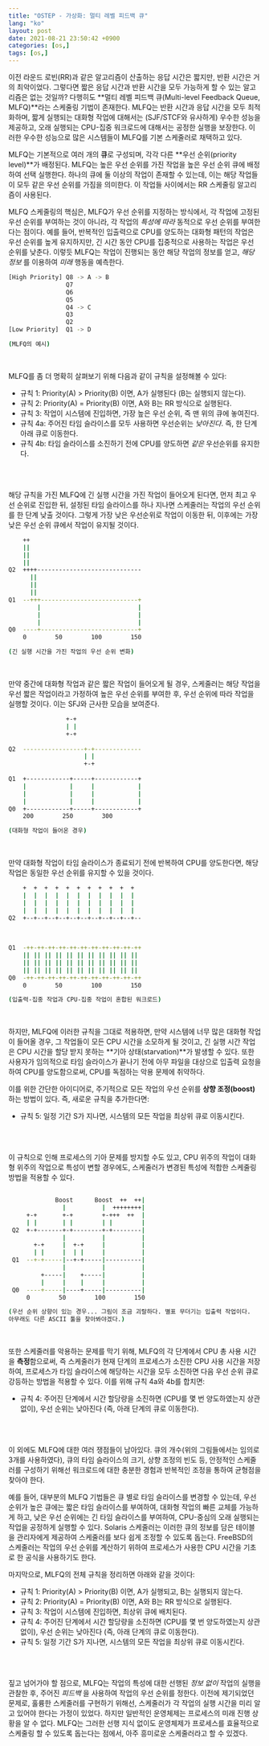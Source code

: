 ```yaml
---
title: "OSTEP - 가상화: 멀티 레벨 피드백 큐"
lang: "ko"
layout: post
date: 2021-08-21 23:50:42 +0900
categories: [os,]
tags: [os,]
---
```


이전 라운드 로빈(RR)과 같은 알고리즘이 산출하는 응답 시간은 짧지만, 반환 시간은 거의 최악이었다. 그렇다면 짧은 응답 시간과 반환 시간을 모두 가능하게 할 수 있는 알고리즘은 없는 것일까? 다행히도 **멀티 레벨 피드백 큐(Multi-level Feedback Queue, MLFQ)**라는 스케줄링 기법이 존재한다. MLFQ는 반환 시간과 응답 시간을 모두 최적화하며, 짧게 실행되는 대화형 작업에 대해서는 (SJF/STCF와 유사하게) 우수한 성능을 제공하고, 오래 실행되는 CPU-집중 워크로드에 대해서는 공정한 실행을 보장한다. 이러한 우수한 성능으로 많은 시스템들이 MLFQ를 기본 스케줄러로 채택하고 있다.

MLFQ는 기본적으로 여러 개의 **큐**로 구성되며, 각각 다른 **우선 순위(priority level)**가 배정된다. MLFQ는 높은 우선 순위를 가진 작업을 높은 우선 순위 큐에 배정하여 선택 실행한다. 하나의 큐에 둘 이상의 작업이 존재할 수 있는데, 이는 해당 작업들이 모두 같은 우선 순위를 가짐을 의미한다. 이 작업들 사이에서는 RR 스케줄링 알고리즘이 사용된다.

MLFQ 스케줄링의 핵심은, MLFQ가 우선 순위를 지정하는 방식에서, 각 작업에 고정된 우선 순위를 부여하는 것이 아니라, 각 작업의 _특성에 따라_ 동적으로 우선 순위를 부여한다는 점이다. 예를 들어, 반복적인 입출력으로 CPU를 양도하는 대화형 패턴의 작업은 우선 순위를 높게 유지하지만, 긴 시간 동안 CPU를 집중적으로 사용하는 작업은 우선 순위를 낮춘다. 이렇듯 MLFQ는 작업이 진행되는 동안 해당 작업의 정보를 얻고, _해당 정보_ 를 이용하여 _미래_ 행동을 예측한다.

```sh             
[High Priority] Q8 -> A -> B
                Q7          
                Q6          
                Q5          
                Q4 -> C     
                Q3          
                Q2          
[Low Priority]  Q1 -> D

(MLFQ의 예시)
```
<br />

MLFQ를 좀 더 명확히 살펴보기 위해 다음과 같이 규칙을 설정해볼 수 있다:

- 규칙 1: Priority(A) > Priority(B) 이면, A가 실행된다 (B는 실행되지 않는다).
- 규칙 2: Priority(A) = Priority(B) 이면, A와 B는 RR 방식으로 실행된다.
- 규칙 3: 작업이 시스템에 진입하면, 가장 높은 우선 순위, 즉 맨 위의 큐에 놓여진다.
- 규칙 4a: 주어진 타임 슬라이스를 모두 사용하면 우선순위는 _낮아진다_. 즉, 한 단계 아래 큐로 이동한다.
- 규칙 4b: 타임 슬라이스를 소진하기 전에 CPU를 양도하면 _같은_ 우선순위를 유지한다.
<br />
<br />

해당 규칙을 가진 MLFQ에 긴 실행 시간을 가진 작업이 들어오게 된다면, 먼저 최고 우선 순위로 진입한 뒤, 설정된 타임 슬라이스를 하나 지나면 스케줄러는 작업의 우선 순위를 한 단계 낮출 것이다. 그렇게 가장 낮은 우선순위로 작업이 이동한 뒤, 이후에는 가장 낮은 우선 순위 큐에서 작업이 유지될 것이다.

```sh
    ++                               
    ||                               
    ||                               
    ||                               
Q2  ++++-----------------------------
      ||                             
      ||                             
      ||                             
Q1  --+++---------------------------+
        |                           |
        |                           |
        |                           |
Q0  ----+---------------------------+
    0        50        100        150

(긴 실행 시간을 가진 작업의 우선 순위 변화)
```
<br />

만약 중간에 대화형 작업과 같은 짧은 작업이 들어오게 될 경우, 스케줄러는 해당 작업을 우선 짧은 작업이라고 가정하여 높은 우선 순위를 부여한 후, 우선 순위에 따라 작업을 실행할 것이다. 이는 SFJ와 근사한 모습을 보여준다.

```sh
                +-+                
                | |                
                +-+                
                                    
Q2  -----------------+-+-------------
                     | |             
                     +-+             
                                    
Q1  +------------+-----+------------+
    |            |     |            |
    |            |     |            |
    |            |     |            |
Q0  +------------+-----+------------+
    200        250        300        

(대화형 작업이 들어온 경우)
```
<br />

만약 대화형 작업이 타임 슬라이스가 종료되기 전에 반복하여 CPU를 양도한다면, 해당 작업은 동일한 우선 순위를 유지할 수 있을 것이다.

```sh
    +  +  +  +  +  +  +  +  +  +  +  
    |  |  |  |  |  |  |  |  |  |  |  
    |  |  |  |  |  |  |  |  |  |  |  
    |  |  |  |  |  |  |  |  |  |  |  
Q2  +--+--+--+--+--+--+--+--+--+--+--
                                    
                                    
                                    
Q1  -++-++-++-++-++-++-++-++-++-++-++
    || || || || || || || || || || ||
    || || || || || || || || || || ||
    || || || || || || || || || || ||
Q0  -++-++-++-++-++-++-++-++-++-++-++
    0        50        100        150

(입출력-집중 작업과 CPU-집중 작업이 혼합된 워크로드)
```
<br />

하지만, MLFQ에 이러한 규칙을 그대로 적용하면, 만약 시스템에 너무 많은 대화형 작업이 들어올 경우, 그 작업들이 모든 CPU 시간을 소모하게 될 것이고, 긴 실행 시간 작업은 CPU 시간을 할당 받지 못하는 **기아 상태(starvation)**가 발생할 수 있다. 또한 사용자가 임의적으로 타임 슬라이스가 끝나기 전에 아무 파일을 대상으로 입출력 요청을 하여 CPU를 양도함으로써, CPU를 독점하는 악용 문제에 취약하다.

이를 위한 간단한 아이디어로, 주기적으로 모든 작업의 우선 순위를 **상향 조정(boost)** 하는 방법이 있다. 즉, 새로운 규칙을 추가한다면:

- 규칙 5: 일정 기간 S가 지나면, 시스템의 모든 작업을 최상위 큐로 이동시킨다.
<br />
<br />

이 규칙으로 인해 프로세스의 기아 문제를 방지할 수도 있고, CPU 위주의 작업이 대화형 위주의 작업으로 특성이 변할 경우에도, 스케줄러가 변경된 특성에 적합한 스케줄링 방법을 적용할 수 있다.

```sh
                                      
             Boost      Boost  ++  ++|
               |          |  ++++++++|
     +-+       +-+        +-+++  ++  |
     | |       | |        | |        |
 Q2  +-+-------+-+--------+-+--------|
               |          |          |
       +-+     |  +-+     |          |
       | |     |  | |     |          |
 Q1  --+-+-----|--+-+-----|----------|
               |          |          |
         +-----|    +-----|          |
         |     |    |     |          |
 Q0  ----+-----|----+-----|----------|
     0        50        100        150

(우선 순위 상향이 있는 경우... 그림이 조금 괴랄하다. 별표 무더기는 입출력 작업이다. 
아무래도 다른 ASCII 툴을 찾아봐야겠다.)
```
<br />

또한 스케줄러를 악용하는 문제를 막기 위해, MLFQ의 각 단계에서 CPU 총 사용 시간을 **측정**함으로써, 즉 스케줄러가 현재 단계의 프로세스가 소진한 CPU 사용 시간을 저장하여, 프로세스가 타임 슬라이스에 해당하는 시간을 모두 소진하면 다음 우선 순위 큐로 강등하는 방법을 적용할 수 있다. 이를 위해 규칙 4a와 4b를 합치면:

- 규칙 4: 주어진 단계에서 시간 할당량을 소진하면 (CPU를 몇 번 양도하였는지 상관 없이), 우선 순위는 낮아진다 (즉, 아래 단계의 큐로 이동한다).
<br />
<br />

이 외에도 MLFQ에 대한 여러 쟁점들이 남아있다. 큐의 개수(위의 그림들에서는 임의로 3개를 사용하였다), 큐의 타임 슬라이스의 크기, 상향 조정의 빈도 등, 안정적인 스케줄러를 구성하기 위해선 워크로드에 대한 충분한 경험과 반복적인 조정을 통하여 균형점을 찾아야 한다.

예를 들어, 대부분의 MLFQ 기법들은 큐 별로 타임 슬라이스를 변경할 수 있는데, 우선 순위가 높은 큐에는 짧은 타임 슬라이스를 부여하여, 대화형 작업의 빠른 교체를 가능하게 하고, 낮은 우선 순위에는 긴 타임 슬라이스를 부여하여, CPU-중심의 오래 실행되는 작업을 공정하게 실행할 수 있다. Solaris 스케줄러는 이러한 큐의 정보를 담은 테이블을 관리자에게 제공하여 스케줄러를 보다 쉽게 조정할 수 있도록 돕는다. FreeBSD의 스케줄러는 작업의 우선 순위를 계산하기 위하여 프로세스가 사용한 CPU 시간을 기초로 한 공식을 사용하기도 한다.

마지막으로, MLFQ의 전체 규칙을 정리하면 아래와 같을 것이다:

- 규칙 1: Priority(A) > Priority(B) 이면, A가 실행되고, B는 실행되지 않는다.
- 규칙 2: Priority(A) = Priority(B) 이면, A와 B는 RR 방식으로 실행된다.
- 규칙 3: 작업이 시스템에 진입하면, 최상위 큐에 배치된다.
- 규칙 4: 주어진 단계에서 시간 할당량을 소진하면 (CPU를 몇 번 양도하였는지 상관 없이), 우선 순위는 낮아진다 (즉, 아래 단계의 큐로 이동한다).
- 규칙 5: 일정 기간 S가 지나면, 시스템의 모든 작업을 최상위 큐로 이동시킨다.
<br />
<br />

짚고 넘어가야 할 점으로, MLFQ는 작업의 특성에 대한 선행된 _정보 없이_ 작업의 실행을 관찰한 후, 주어진 _피드백_ 을 사용하여 작업의 우선 순위를 정한다. 이전에 제기되었던 문제로, 훌륭한 스케줄러를 구현하기 위해선, 스케줄러가 각 작업의 실행 시간을 미리 알고 있어야 한다는 가정이 있었다. 하지만 일반적인 운영체제는 프로세스의 미래 진행 상황을 알 수 없다. MLFQ는 그러한 선행 지식 없이도 운영체제가 프로세스를 효율적으로 스케줄링 할 수 있도록 돕는다는 점에서, 아주 흥미로운 스케줄러라고 할 수 있겠다.